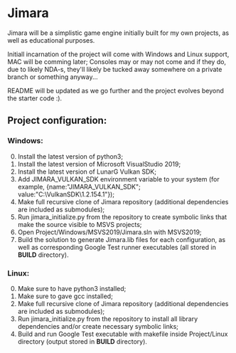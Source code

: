 # Jimara

Jimara will be a simplistic game engine initially built for my own projects, as well as educational purposes.

Initiall incarnation of the project will come with Windows and Linux support, MAC will be comming later; Consoles may or may not come and if they do, due to likely NDA-s, they'll likely be tucked away somewhere on a private branch or something anyway...

README will be updated as we go further and the project evolves beyond the starter code :).


## Project configuration:

### Windows:
0. Install the latest version of python3;
1. Install the latest version of Microsoft VisualStudio 2019;
2. Install the latest version of LunarG Vulkan SDK;
3. Add JIMARA_VULKAN_SDK environment variable to your system (for example, {name:"JIMARA_VULKAN_SDK"; value:"C:\VulkanSDK\1.2.154.1"});
4. Make full recursive clone of Jimara repository (additional dependencies are included as submodules);
5. Run jimara_initialize.py from the repository to create symbolic links that make the source visible to MSVS projects;
6. Open Project/Windows/MSVS2019/Jimara.sln with MSVS2019;
7. Build the solution to generate Jimara.lib files for each configuration, as well as corresponding Google Test runner executables (all stored in __BUILD__ directory).

### Linux:
0. Make sure to have python3 installed;
1. Make sure to gave gcc installed;
2. Make full recursive clone of Jimara repository (additional dependencies are included as submodules);
3. Run jimara_initialize.py from the repository to install all library dependencies and/or create necessary symbolic links;
4. Build and run Google Test executable with makefile inside Project/Linux directory (output stored in __BUILD__ directory).

